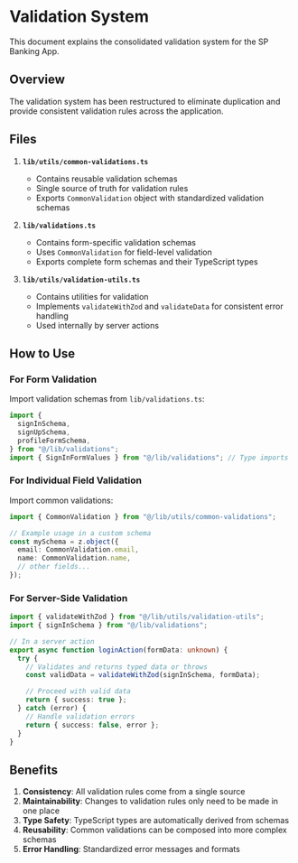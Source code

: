 # Validation System

This document explains the consolidated validation system for the SP Banking App.

## Overview

The validation system has been restructured to eliminate duplication and provide consistent validation rules across the application.

## Files

1. **`lib/utils/common-validations.ts`**

   - Contains reusable validation schemas
   - Single source of truth for validation rules
   - Exports `CommonValidation` object with standardized validation schemas

2. **`lib/validations.ts`**

   - Contains form-specific validation schemas
   - Uses `CommonValidation` for field-level validation
   - Exports complete form schemas and their TypeScript types

3. **`lib/utils/validation-utils.ts`**
   - Contains utilities for validation
   - Implements `validateWithZod` and `validateData` for consistent error handling
   - Used internally by server actions

## How to Use

### For Form Validation

Import validation schemas from `lib/validations.ts`:

```typescript
import {
  signInSchema,
  signUpSchema,
  profileFormSchema,
} from "@/lib/validations";
import { SignInFormValues } from "@/lib/validations"; // Type imports
```

### For Individual Field Validation

Import common validations:

```typescript
import { CommonValidation } from "@/lib/utils/common-validations";

// Example usage in a custom schema
const mySchema = z.object({
  email: CommonValidation.email,
  name: CommonValidation.name,
  // other fields...
});
```

### For Server-Side Validation

```typescript
import { validateWithZod } from "@/lib/utils/validation-utils";
import { signInSchema } from "@/lib/validations";

// In a server action
export async function loginAction(formData: unknown) {
  try {
    // Validates and returns typed data or throws
    const validData = validateWithZod(signInSchema, formData);

    // Proceed with valid data
    return { success: true };
  } catch (error) {
    // Handle validation errors
    return { success: false, error };
  }
}
```

## Benefits

1. **Consistency**: All validation rules come from a single source
2. **Maintainability**: Changes to validation rules only need to be made in one place
3. **Type Safety**: TypeScript types are automatically derived from schemas
4. **Reusability**: Common validations can be composed into more complex schemas
5. **Error Handling**: Standardized error messages and formats
